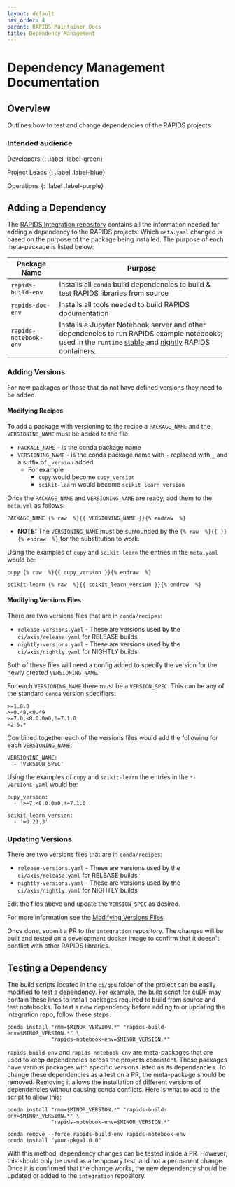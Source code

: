 ```yaml
---
layout: default
nav_order: 4
parent: RAPIDS Maintainer Docs
title: Dependency Management
---
```


# Dependency Management Documentation

## Overview

Outlines how to test and change dependencies of the RAPIDS projects

### Intended audience

Developers
{: .label .label-green}

Project Leads
{: .label .label-blue}

Operations
{: .label .label-purple}

## Adding a Dependency

The [RAPIDS Integration repository](https://github.com/rapidsai/integration) contains all the information needed for adding a dependency to the RAPIDS projects. Which `meta.yaml` changed is based on the purpose of the package being installed. The purpose of each meta-package is listed below:

Package Name | Purpose
--- | ---
`rapids-build-env` | Installs all `conda` build dependencies to build & test RAPIDS libraries from source
`rapids-doc-env` | Installs all tools needed to build RAPIDS documentation
`rapids-notebook-env` | Installs a Jupyter Notebook server and other dependencies to run RAPIDS example notebooks; used in the `runtime` [stable](https://hub.docker.com/r/rapidsai/rapidsai/tags?page=1&name=runtime) and [nightly](https://hub.docker.com/r/rapidsai/rapidsai-nightly/tags?page=1&name=runtime) RAPIDS containers.

### Adding Versions

For new packages or those that do not have defined versions they need to be
added.

#### Modifying Recipes

To add a package with versioning to the recipe a `PACKAGE_NAME` and
the `VERSIONING_NAME` must be added to the file.

- `PACKAGE_NAME` - is the conda package name
- `VERSIONING_NAME` - is the conda package name with `-` replaced with `_` and a suffix of `_version` added
  - For example 
    - `cupy` would become `cupy_version`
    - `scikit-learn` would become `scikit_learn_version`

Once the `PACKAGE_NAME` and `VERSIONING_NAME` are ready, add them to
the `meta.yml` as follows:

```
PACKAGE_NAME {% raw  %}{{ VERSIONING_NAME }}{% endraw  %}
```

- **NOTE:** The `VERSIONING_NAME` must be surrounded by the `{% raw  %}{{ }}{% endraw  %}` for the substitution to work.

Using the examples of `cupy` and `scikit-learn` the entries in the `meta.yaml` would be:

```
cupy {% raw  %}{{ cupy_version }}{% endraw  %}
```
```
scikit-learn {% raw  %}{{ scikit_learn_version }}{% endraw  %}
```

#### Modifying Versions Files

There are two versions files that are in `conda/recipes`:
 - `release-versions.yaml` - These are versions used by the `ci/axis/release.yaml` for RELEASE builds
 - `nightly-versions.yaml` - These are versions used by the `ci/axis/nightly.yaml` for NIGHTLY builds

Both of these files will need a config added to specify the version for the
newly created `VERSIONING_NAME`.

For each `VERSIONING_NAME` there must be a `VERSION_SPEC`. This can be any of the
standard `conda` version specifiers:
```
>=1.8.0
>=0.48,<0.49
>=7.0,<8.0.0a0,!=7.1.0
=2.5.*
```

Combined together each of the versions files would add the following for each
`VERSIONING_NAME`:
```
VERSIONING_NAME:
  - 'VERSION_SPEC'
```

Using the examples of `cupy` and `scikit-learn` the entries in the `*-versions.yaml` would be:

```
cupy_version:
  - '>=7,<8.0.0a0,!=7.1.0'
```
```
scikit_learn_version:
  - '=0.21.3'
```

### Updating Versions

There are two versions files that are in `conda/recipes`:
 - `release-versions.yaml` - These are versions used by the `ci/axis/release.yaml` for RELEASE builds
 - `nightly-versions.yaml` - These are versions used by the `ci/axis/nightly.yaml` for NIGHTLY builds

 Edit the files above and update the `VERSION_SPEC` as desired.
 
 For more information see the [Modifying Versions Files](#modifying-versions-files)

Once done, submit a PR to the `integration` repository. The changes will be built and tested on a development docker image to confirm that it doesn't conflict with other RAPIDS libraries.

## Testing a Dependency

The build scripts located in the `ci/gpu` folder of the project can be easily modified to test a dependency. For example, the [build script for cuDF](https://github.com/rapidsai/cudf/blob/branch-0.14/ci/gpu/build.sh) may contain these lines to install packages required to build from source and test notebooks. To test a new dependency before adding to or updating the integration repo, follow these steps:


```
conda install "rmm=$MINOR_VERSION.*" "rapids-build-env=$MINOR_VERSION.*" \
              "rapids-notebook-env=$MINOR_VERSION.*"
```

`rapids-build-env` and `rapids-notebook-env` are meta-packages that are used to keep dependencies across the projects consistent. These packages have various packages with specific versions listed as its dependencies. To change these dependencies as a test on a PR, the meta-package should be removed. Removing it allows the installation of different versions of dependencies without causing conda conflicts. Here is what to add to the script to allow this:

```
conda install "rmm=$MINOR_VERSION.*" "rapids-build-env=$MINOR_VERSION.*" \
              "rapids-notebook-env=$MINOR_VERSION.*"

conda remove --force rapids-build-env rapids-notebook-env
conda install "your-pkg=1.0.0"
```

With this method, dependency changes can be tested inside a PR. However, this should only be used as a temporary test, and not a permanent change. Once it is confirmed that the change works, the new dependency should be updated or added to the `integration` repository.
